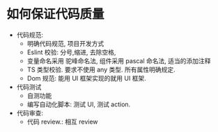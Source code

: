 # 如何保证代码质量

-   代码规范:
    -   明确代码规范, 项目开发方式
    -   Eslint 校验: 分号,缩进, 去除空格,
    -   变量命名采用 驼峰命名法, 组件采用 pascal 命名法, 适当的添加注释
    -   TS 类型校验. 要求不使用 any 类型. 所有属性明确规定.
    -   Dom 规范: 能用 UI 框架实现的就用 UI 框架.
-   代码测试
    -   自测功能
    -   编写自动化脚本: 测试 UI, 测试 action.
-   代码审查:
    -   代码 review.: 相互 review
